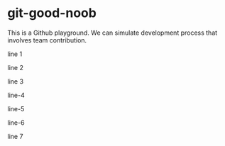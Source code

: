 # git-good-noob

This is a Github playground. We can simulate development process that involves team contribution.

line 1

line 2

line 3

line-4

line-5

line-6

line 7

